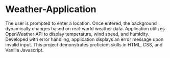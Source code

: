 # Weather-Application
The user is prompted to enter a location. Once entered, the background dynamically
changes based on real-world weather data. Application utilizes OpenWeather API to display temperature, wind speed, and humidity. Developed with error handling, application displays an error message upon invalid input.
This project demonstrates proficient skills in HTML, CSS, and Vanilla Javascript.
